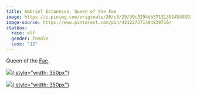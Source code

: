 ```yaml
---
title: Ambriel Estanesse, Queen of the Fae
image: https://i.pinimg.com/originals/30/c3/29/30c3294db371313914549193db4b429c.jpg
image-source: https://www.pinterest.com/pin/421227371404839716/
statbox:
  race: elf
  gender: female
  case: "12"
---
```


Queen of the [Fae](../creatures/fey).

[![](https://i.pinimg.com/originals/7c/2c/a7/7c2ca7c156f4374967a619235d148cd4.jpg){:style="width: 350px"}](https://www.pinterest.com/pin/406379566372036066/)

[![](https://i.pinimg.com/originals/52/ce/cc/52ceccb9d4fc52eca3e80ef5911cbf2e.jpg){:style="width: 350px"}](https://www.pinterest.com/pin/421227371407463875/)
